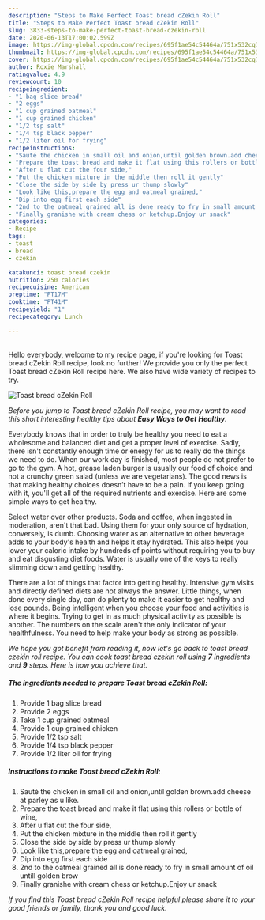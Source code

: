 ```yaml
---
description: "Steps to Make Perfect Toast bread cZekin Roll"
title: "Steps to Make Perfect Toast bread cZekin Roll"
slug: 3833-steps-to-make-perfect-toast-bread-czekin-roll
date: 2020-06-13T17:00:02.599Z
image: https://img-global.cpcdn.com/recipes/695f1ae54c54464a/751x532cq70/toast-bread-czekin-roll-recipe-main-photo.jpg
thumbnail: https://img-global.cpcdn.com/recipes/695f1ae54c54464a/751x532cq70/toast-bread-czekin-roll-recipe-main-photo.jpg
cover: https://img-global.cpcdn.com/recipes/695f1ae54c54464a/751x532cq70/toast-bread-czekin-roll-recipe-main-photo.jpg
author: Roxie Marshall
ratingvalue: 4.9
reviewcount: 10
recipeingredient:
- "1 bag slice bread"
- "2 eggs"
- "1 cup grained oatmeal"
- "1 cup grained chicken"
- "1/2 tsp salt"
- "1/4 tsp black pepper"
- "1/2 liter oil for frying"
recipeinstructions:
- "Sauté the chicken in small oil and onion,until golden brown.add cheese at parley as u like."
- "Prepare the toast bread and make it flat using this rollers or bottle of wine,"
- "After u flat cut the four side,"
- "Put the chicken mixture in the middle then roll it gently"
- "Close the side by side by press ur thump slowly"
- "Look like this,prepare the egg and oatmeal grained,"
- "Dip into egg first each side"
- "2nd to the oatmeal grained all is done ready to fry in small amount of oil untill golden brow"
- "Finally granishe with cream chess or ketchup.Enjoy ur snack"
categories:
- Recipe
tags:
- toast
- bread
- czekin

katakunci: toast bread czekin 
nutrition: 250 calories
recipecuisine: American
preptime: "PT17M"
cooktime: "PT41M"
recipeyield: "1"
recipecategory: Lunch

---
```

<br>
Hello everybody, welcome to my recipe page, if you're looking for Toast bread cZekin Roll recipe, look no further! We provide you only the perfect Toast bread cZekin Roll recipe here. We also have wide variety of recipes to try.
<br>


![Toast bread cZekin Roll](https://img-global.cpcdn.com/recipes/695f1ae54c54464a/751x532cq70/toast-bread-czekin-roll-recipe-main-photo.jpg)

<i>Before you jump to Toast bread cZekin Roll recipe, you may want to read this short interesting healthy tips about <strong>Easy Ways to Get Healthy</strong>.</i>

Everybody knows that in order to truly be healthy you need to eat a wholesome and balanced diet and get a proper level of exercise. Sadly, there isn't constantly enough time or energy for us to really do the things we need to do. When our work day is finished, most people do not prefer to go to the gym. A hot, grease laden burger is usually our food of choice and not a crunchy green salad (unless we are vegetarians). The good news is that making healthy choices doesn’t have to be a pain. If you keep going with it, you'll get all of the required nutrients and exercise. Here are some simple ways to get healthy.

Select water over other products. Soda and coffee, when ingested in moderation, aren't that bad. Using them for your only source of hydration, conversely, is dumb. Choosing water as an alternative to other beverage adds to your body's health and helps it stay hydrated. This also helps you lower your caloric intake by hundreds of points without requiring you to buy and eat disgusting diet foods. Water is usually one of the keys to really slimming down and getting healthy.

There are a lot of things that factor into getting healthy. Intensive gym visits and directly defined diets are not always the answer. Little things, when done every single day, can do plenty to make it easier to get healthy and lose pounds. Being intelligent when you choose your food and activities is where it begins. Trying to get in as much physical activity as possible is another. The numbers on the scale aren't the only indicator of your healthfulness. You need to help make your body as strong as possible. 


<i>We hope you got benefit from reading it, now let's go back to toast bread czekin roll recipe. You can cook toast bread czekin roll using <strong>7</strong> ingredients and <strong>9</strong> steps. Here is how you achieve that.
</i>

##### The ingredients needed to prepare Toast bread cZekin Roll:

1. Provide 1 bag slice bread
1. Provide 2 eggs
1. Take 1 cup grained oatmeal
1. Provide 1 cup grained chicken
1. Provide 1/2 tsp salt
1. Provide 1/4 tsp black pepper
1. Provide 1/2 liter oil for frying


##### Instructions to make Toast bread cZekin Roll:

1. Sauté the chicken in small oil and onion,until golden brown.add cheese at parley as u like.
1. Prepare the toast bread and make it flat using this rollers or bottle of wine,
1. After u flat cut the four side,
1. Put the chicken mixture in the middle then roll it gently
1. Close the side by side by press ur thump slowly
1. Look like this,prepare the egg and oatmeal grained,
1. Dip into egg first each side
1. 2nd to the oatmeal grained all is done ready to fry in small amount of oil untill golden brow
1. Finally granishe with cream chess or ketchup.Enjoy ur snack


<i>If you find this Toast bread cZekin Roll recipe helpful please share it to your good friends or family, thank you and good luck.</i>
